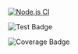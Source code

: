 [![Node.js CI](https://github.com/hsilva35/test/actions/workflows/node.js.yml/badge.svg)](https://github.com/hsilva35/test/actions/workflows/node.js.yml)

![Test Badge](https://img.shields.io/badge/dynamic/json?color=blue&label=userid&query=userId&url=https%3A%2F%2Fjsonplaceholder.typicode.com%2Fposts%2F1)

![Coverage Badge](https://img.shields.io/endpoint?url=https://gist.githubusercontent.com/hsilva35/d7308637b6c4f3ae4c7d696aa64d4827/raw/test__heads_main.json)



